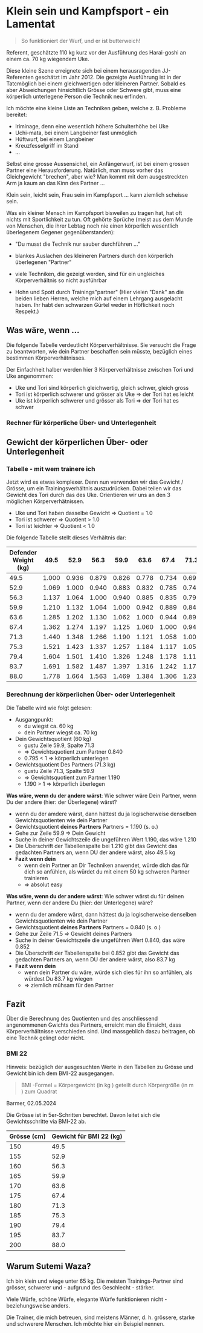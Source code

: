 # Klein sein und Kampfsport - ein Lamentat

> So funktioniert der Wurf, und er ist butterweich!

Referent, geschätzte 110 kg kurz vor der Ausführung des Harai-goshi an einem ca. 70 kg wiegendem Uke.

Diese kleine Szene erreignete sich bei einem herausragenden JJ-Referenten geschätzt im Jahr 2012.
Die gezeigte Ausführung ist in der Tatcmöglich bei einem gleichwertigen oder kleineren Partner.
Sobald es aber Abweichungen hinsichtlich Grösse oder Schwere gibt, muss eine körperlich unterlegene Person die Technik neu erfinden.

Ich möchte eine kleine Liste an Techniken geben, welche z. B. Probleme bereitet:

* Iriminage, denn eine wesentlich höhere Schulterhöhe bei Uke
* Uchi-mata, bei einem Langbeiner fast unmöglich
* Hüftwurf, bei einem Langbeiner
* Kreuzfesselgriff im Stand
* ...

Selbst eine grosse Aussensichel, ein Anfängerwurf, ist bei einem grossen Partner eine Herausforderung.
Natürlich, man muss vorher das Gleichgewicht "brechen", aber wie?
Man kommt mit dem ausgestreckten Arm ja kaum an das Kinn des Partner ...

Klein sein, leicht sein, Frau sein im Kampfsport  ... kann ziemlich scheisse sein.

Was ein kleiner Mensch im Kampfsport bisweilen zu tragen hat, hat oft nichts mit Sportlichkeit zu tun.
Oft gehörte Sprüche (meist aus dem Munde von Menschen, die ihrer Lebtag noch nie einen körperlich wesentlich überlegenem Gegener gegenüberstanden):

* "Du musst die Technik nur sauber durchführen ..."
* blankes Auslachen des kleineren Partners durch den körperlich überlegenen "Partner"

* viele Techniken, die gezeigt werden, sind für ein ungleiches Körperverhältnis so nicht ausführbar
* Hohn und Spott durch Trainings"partner" (Hier vielen "Dank" an die beiden lieben Herren, welche mich auf einem Lehrgang ausgelacht haben. Ihr habt den schwarzen Gürtel weder in Höflichkeit noch Respekt.)

## Was wäre, wenn ...

Die folgende Tabelle verdeutlicht Körperverhältnisse. Sie versucht die Frage zu beantworten, wie dein Partner beschaffen sein müsste, bezüglich eines bestimmen Körperverhätnisses.

Der Einfachheit halber werden hier 3 Körperverhältnisse zwischen Tori und Uke angenommen:

* Uke und Tori sind körperlich gleichwertig, gleich schwer, gleich gross
* Tori ist körperlich schwerer und grösser als Uke => der Tori hat es leicht
* Uke ist körperlich schwerer und grösser als Tori => der Tori hat es schwer

### Rechner für körperliche Über- und Unterlegenheit

## Gewicht der körperlichen Über- oder Unterlegenheit

### Tabelle - mit wem trainere ich

Jetzt wird es etwas komplexer. Denn nun verwenden wir das Gewicht / Grösse, um ein Trainingsverhältnis auszudrücken. Dabei teilen wir das Gewicht des Tori durch das des Uke.
Orientieren wir uns an den 3 möglichen Körperverhätnissen.

* Uke und Tori haben dasselbe Gewicht => Quotient = 1.0
* Tori ist schwerer => Quotient > 1.0
* Tori ist leichter => Quotient < 1.0

Die folgende Tabelle stellt dieses Verhältnis dar:

| Defender Weight (kg) | 49.5  | 52.9  | 56.3  | 59.9  | 63.6  | 67.4  | 71.3  | 75.3  | 79.4  | 83.7  | 88.0  |
|----------------------|-------|-------|-------|-------|-------|-------|-------|-------|-------|-------|-------|
| 49.5                 | 1.000 | 0.936 | 0.879 | 0.826 | 0.778 | 0.734 | 0.694 | 0.657 | 0.623 | 0.591 | 0.563 |
| 52.9                 | 1.069 | 1.000 | 0.940 | 0.883 | 0.832 | 0.785 | 0.742 | 0.703 | 0.666 | 0.632 | 0.601 |
| 56.3                 | 1.137 | 1.064 | 1.000 | 0.940 | 0.885 | 0.835 | 0.790 | 0.748 | 0.709 | 0.673 | 0.640 |
| 59.9                 | 1.210 | 1.132 | 1.064 | 1.000 | 0.942 | 0.889 | 0.840 | 0.795 | 0.754 | 0.716 | 0.681 |
| 63.6                 | 1.285 | 1.202 | 1.130 | 1.062 | 1.000 | 0.944 | 0.892 | 0.845 | 0.801 | 0.760 | 0.723 |
| 67.4                 | 1.362 | 1.274 | 1.197 | 1.125 | 1.060 | 1.000 | 0.945 | 0.895 | 0.849 | 0.805 | 0.766 |
| 71.3                 | 1.440 | 1.348 | 1.266 | 1.190 | 1.121 | 1.058 | 1.000 | 0.947 | 0.898 | 0.852 | 0.810 |
| 75.3                 | 1.521 | 1.423 | 1.337 | 1.257 | 1.184 | 1.117 | 1.056 | 1.000 | 0.948 | 0.900 | 0.856 |
| 79.4                 | 1.604 | 1.501 | 1.410 | 1.326 | 1.248 | 1.178 | 1.114 | 1.054 | 1.000 | 0.949 | 0.902 |
| 83.7                 | 1.691 | 1.582 | 1.487 | 1.397 | 1.316 | 1.242 | 1.174 | 1.112 | 1.054 | 1.000 | 0.951 |
| 88.0                 | 1.778 | 1.664 | 1.563 | 1.469 | 1.384 | 1.306 | 1.234 | 1.169 | 1.108 | 1.051 | 1.000 |

### Berechnung der körperlichen Über- oder Unterlegenheit

Die Tabelle wird wie folgt gelesen:

* Ausgangpunkt:
  * du wiegst ca. 60 kg
  * dein Partner wiegst ca. 70 kg
* Dein Gewichtsquotient (60 kg)
  * gustu Zeile 59.9, Spalte 71.3
  * => Gewichtsquotient zum Partner 0.840
  * 0.795 < 1 => körperlich unterlegen
* Gewichtsquotient Des Partners (71.3 kg)
  * gustu Zeile 71.3, Spalte 59.9
  * => Gewichtsquotient zum Partner 1.190
  * 1.190 > 1 => körperlich überlegen

**Was wäre, wenn du der andere wärst**: Wie schwer wäre Dein Partner, wenn Du der andere (hier: der Überlegene) wärst?

* wenn du der amdere wärst, dann hättest du ja logischerweise denselben Gewichtsquotienten wie dein Partner
* Gewichtsquotient **deines Partners** Partners = 1.190 (s. o.)
* Gehe zur Zeile 59.9 => Dein Gewicht
* Suche in deiner Gewichtszeile die ungeführen Wert 1.190, das wäre 1.210
* Die Überschrift der Tabellenspalte bei 1.210 gibt das Gewicht das gedachten Partners an, wenn DU der andere wärst, also 49.5 kg
* **Fazit wenn dein**
  * wenn dein Partner an Dir Techniken anwendet, würde dich das für dich so anfühlen, als würdet du mit einem 50 kg schweren Partner trainieren
  * => absolut easy

**Was wäre, wenn du der andere wärst**: Wie schwer wärst du für deinen Partner, wenn der andere Du (hier: der Unterlegene) wäre?

* wenn du der amdere wärst, dann hättest du ja logischerweise denselben Gewichtsquotienten wie dein Partner
* Gewichtsquotient **deines Partners** Partners = 0.840 (s. o.)
* Gehe zur Zeile 71.5 => Gewicht deines Partners
* Suche in deiner Gewichtszeile die ungeführen Wert 0.840, das wäre 0.852
* Die Überschrift der Tabellenspalte bei 0.852 gibt das Gewicht das gedachten Partners an, wenn DU der andere wärst, also 83.7 kg
* **Fazit wenn dein**
  * wenn dein Partner du wäre, würde sich dies für ihn so anfühlen, als würdest Du 83.7 kg wiegen
  * => ziemlich mühsam für den Partner

## Fazit

Über die Berechnung des Quotienten und des anschliessend angenommenen Gwichts des Partners, erreicht man die Einsicht, dass Körperverhältnisse verschieden sind.
Und massgeblich daszu beitragen, ob eine Technik gelingt oder nicht.

### BMI 22

Hinweis: bezüglich der ausgesuchten Werte in den Tabellen zu Grösse und Gewicht bin ich dem BMI-22 ausgegangen.

> BMI -Formel = Körpergewicht (in kg ) geteilt durch Körpergröße (in m ) zum Quadrat

Barmer, 02.05.2024

Die Grösse ist in 5er-Schritten berechtet. Davon leitet sich die Gewichtsschritte via BMI-22 ab.

| Grösse (cm) | Gewicht für BMI 22 (kg) |
|-------------|-------------------------|
| 150         | 49.5                    |
| 155         | 52.9                    |
| 160         | 56.3                    |
| 165         | 59.9                    |
| 170         | 63.6                    |
| 175         | 67.4                    |
| 180         | 71.3                    |
| 185         | 75.3                    |
| 190         | 79.4                    |
| 195         | 83.7                    |
| 200         | 88.0                    |

## Warum Sutemi Waza?

Ich bin klein und wiege unter 65 kg. Die meisten Trainings-Partner sind grösser, schwerer und - aufgrund des Geschlecht - stärker.

Viele Würfe, schöne Würfe, elegante Würfe funktionieren nicht -  beziehungsweise anders.

Die Trainer, die mich betreuen, sind meistens Männer, d. h. grössere, starke und schwerere Menschen. Ich möchte hier ein Beispiel nennen.


